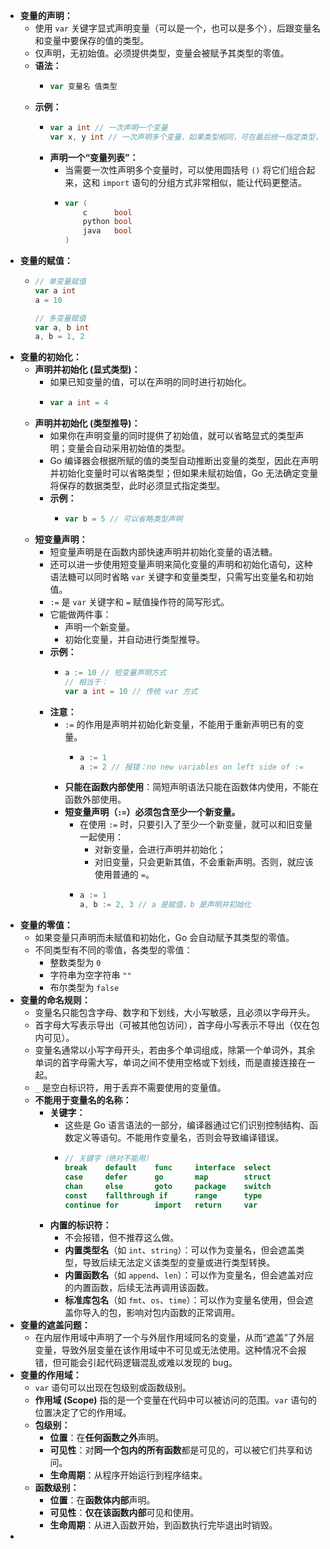 - **变量的声明：**
	- 使用 `var` 关键字显式声明变量（可以是一个，也可以是多个），后跟变量名和变量中要保存的值的类型。
	- 仅声明，无初始值。必须提供类型，变量会被赋予其类型的零值。
	- **语法：**
		- ```go
		  var 变量名 值类型
		  ```
	- **示例：**
		- ```go
		  var a int // 一次声明一个变量
		  var x, y int // 一次声明多个变量，如果类型相同，可在最后统一指定类型，前面的变量可省略类型声明
		  ```
		- **声明一个“变量列表”：**
			- 当需要一次性声明多个变量时，可以使用圆括号 `()` 将它们组合起来，这和 `import` 语句的分组方式非常相似，能让代码更整洁。
			- ```go
			  var (
			      c      bool
			      python bool
			      java   bool
			  )
			  ```
- **变量的赋值：**
	- ```go
	  // 单变量赋值
	  var a int
	  a = 10
	  
	  // 多变量赋值
	  var a, b int
	  a, b = 1, 2
	  ```
- **变量的初始化：**
	- **声明并初始化 (显式类型)：**
		- 如果已知变量的值，可以在声明的同时进行初始化。
		- ```go
		  var a int = 4
		  ```
	- **声明并初始化 (类型推导)：**
		- 如果你在声明变量的同时提供了初始值，就可以省略显式的类型声明；变量会自动采用初始值的类型。
		- Go 编译器会根据所赋的值的类型自动推断出变量的类型，因此在声明并初始化变量时可以省略类型；但如果未赋初始值，Go 无法确定变量将保存的数据类型，此时必须显式指定类型。
		- **示例：**
			- ```go
			  var b = 5 // 可以省略类型声明
			  ```
	- **短变量声明：**
		- 短变量声明是在函数内部快速声明并初始化变量的语法糖。
		- 还可以进一步使用短变量声明来简化变量的声明和初始化语句，这种语法糖可以同时省略 `var` 关键字和变量类型，只需写出变量名和初始值。
		- `:=` 是 `var` 关键字和 `=` 赋值操作符的简写形式。
		- 它能做两件事：
			- 声明一个新变量。
			- 初始化变量，并自动进行类型推导。
		- **示例：**
			- ```go
			  a := 10 // 短变量声明方式
			  // 相当于：
			  var a int = 10 // 传统 var 方式
			  ```
		- **注意：**
			- `:=` 的作用是声明并初始化新变量，不能用于重新声明已有的变量。
				- ```go
				  a := 1
				  a := 2 // 报错：no new variables on left side of :=
				  ```
			- **只能在函数内部使用**：简短声明语法只能在函数体内使用，不能在函数外部使用。
			- **短变量声明（`:=`）必须包含至少一个新变量。**
				- 在使用 `:=` 时，只要引入了至少一个新变量，就可以和旧变量一起使用：
					- 对新变量，会进行声明并初始化；
					- 对旧变量，只会更新其值，不会重新声明。否则，就应该使用普通的 `=`。
				- ```go
				  a := 1
				  a, b := 2, 3 // a 是赋值，b 是声明并初始化
				  ```
- **变量的零值：**
	- 如果变量只声明而未赋值和初始化，Go 会自动赋予其类型的零值。
	- 不同类型有不同的零值，各类型的零值：
		- 整数类型为 `0`
		- 字符串为空字符串 `""`
		- 布尔类型为 `false`
- **变量的命名规则：**
	- 变量名只能包含字母、数字和下划线，大小写敏感，且必须以字母开头。
	- 首字母大写表示导出（可被其他包访问），首字母小写表示不导出（仅在包内可见）。
	- 变量名通常以小写字母开头，若由多个单词组成，除第一个单词外，其余单词的首字母需大写，单词之间不使用空格或下划线，而是直接连接在一起。
	- `_` 是空白标识符，用于丢弃不需要使用的变量值。
	- **不能用于变量名的名称：**
		- **关键字：**
			- 这些是 Go 语言语法的一部分，编译器通过它们识别控制结构、函数定义等语句。不能用作变量名，否则会导致编译错误。
			- ```go
			  // 关键字（绝对不能用）
			  break    default    func     interface  select
			  case     defer      go       map        struct
			  chan     else       goto     package    switch
			  const    fallthrough if      range      type
			  continue for        import   return     var
			  ```
		- **内置的标识符：**
			- 不会报错，但不推荐这么做。
			- **内置类型名**（如 `int`、`string`）：可以作为变量名，但会遮盖类型，导致后续无法定义该类型的变量或进行类型转换。
			- **内置函数名**（如 `append`、`len`）：可以作为变量名，但会遮盖对应的内置函数，后续无法再调用该函数。
			- **标准库包名**（如 `fmt`、`os`、`time`）：可以作为变量名使用，但会遮盖你导入的包，影响对包内函数的正常调用。
- **变量的遮盖问题：**
	- 在内层作用域中声明了一个与外层作用域同名的变量，从而“遮盖”了外层变量，导致外层变量在该作用域中不可见或无法使用。这种情况不会报错，但可能会引起代码逻辑混乱或难以发现的 bug。
- **变量的作用域：**
	- `var` 语句可以出现在包级别或函数级别。
	- **作用域 (Scope)** 指的是一个变量在代码中可以被访问的范围。`var` 语句的位置决定了它的作用域。
	- **包级别：**
		- **位置**：在**任何函数之外**声明。
		- **可见性**：对**同一个包内的所有函数**都是可见的，可以被它们共享和访问。
		- **生命周期**：从程序开始运行到程序结束。
	- **函数级别：**
		- **位置**：在**函数体内部**声明。
		- **可见性**：**仅在该函数内部**可见和使用。
		- **生命周期**：从进入函数开始，到函数执行完毕退出时销毁。
-